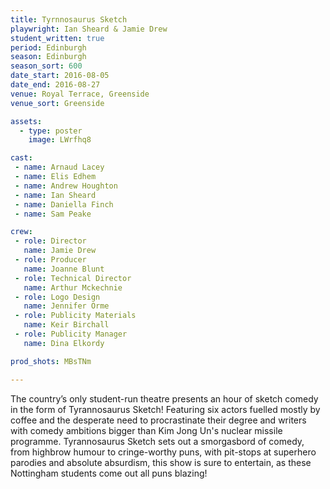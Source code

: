 ```yaml
---
title: Tyrnnosaurus Sketch
playwright: Ian Sheard & Jamie Drew
student_written: true
period: Edinburgh
season: Edinburgh
season_sort: 600
date_start: 2016-08-05
date_end: 2016-08-27
venue: Royal Terrace, Greenside
venue_sort: Greenside

assets:
  - type: poster
    image: LWrfhq8

cast:
 - name: Arnaud Lacey
 - name: Elis Edhem
 - name: Andrew Houghton
 - name: Ian Sheard
 - name: Daniella Finch
 - name: Sam Peake

crew:
 - role: Director
   name: Jamie Drew
 - role: Producer
   name: Joanne Blunt
 - role: Technical Director
   name: Arthur Mckechnie
 - role: Logo Design
   name: Jennifer Orme
 - role: Publicity Materials
   name: Keir Birchall
 - role: Publicity Manager
   name: Dina Elkordy

prod_shots: MBsTNm

---
```

The country’s only student-run theatre presents an hour of sketch comedy in the form of Tyrannosaurus Sketch! Featuring six actors fuelled mostly by coffee and the desperate need to procrastinate their degree and writers with comedy ambitions bigger than Kim Jong Un's nuclear missile programme. Tyrannosaurus Sketch sets out a smorgasbord of comedy, from highbrow humour to cringe-worthy puns, with pit-stops at superhero parodies and absolute absurdism, this show is sure to entertain, as these Nottingham students come out all puns blazing! 
